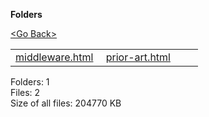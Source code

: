 **Folders**

[&lt;Go Back&gt;](../right.html)

<table><tbody><tr class="odd"><td><a href="middleware.html">middleware.html</a> </td><td><a href="prior-art.html">prior-art.html</a> </td><td></td><td></td></tr></tbody></table>

Folders: 1  
Files: 2  
Size of all files: 204770 KB
